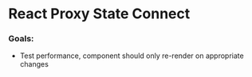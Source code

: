 # React Proxy State Connect

### Goals:
* Test performance, component should only re-render on appropriate changes
